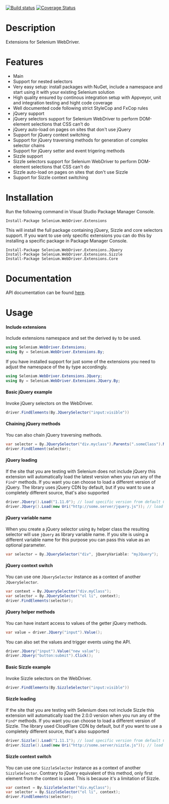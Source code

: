 [![Build status](https://ci.appveyor.com/api/projects/status/xva7kjm1lyi3fqcu)](https://ci.appveyor.com/project/RaYell/selenium-helpers)
[![Coverage Status](https://coveralls.io/repos/RaYell/selenium-webdriver-extensions/badge.svg?branch=master)](https://coveralls.io/r/RaYell/selenium-webdriver-extensions?branch=master)

# Description
Extensions for Selenium WebDriver.

# Features
* Main
 * Support for nested selectors
 * Very easy setup: install packages with NuGet, include a namespace and start using it with your existing Selenium solution
 * High quality ensured by continous integration setup with Appveyor, unit and integration testing and hight code coverage
 * Well documented code following strict StyleCop and FxCop rules
* jQuery support
 * jQuery selectors support for Selenium WebDriver to perform DOM-element selections that CSS can't do
 * jQuery auto-load on pages on sites that don't use jQuery
 * Support for jQuery context switching
 * Support for jQuery traversing methods for generation of complex selector chains
 * Support for jQuery setter and event trigering methods
* Sizzle support
 * Sizzle selectors support for Selenium WebDriver to perform DOM-element selections that CSS can't do
 * Sizzle auto-load on pages on sites that don't use Sizzle
 * Support for Sizzle context switching

# Installation
Run the following command in Visual Studio Package Manager Console.
```posh
Install-Package Selenium.WebDriver.Extensions
```

This will install the full package containing jQuery, Sizzle and core selectors support. If you want to use only specific extensions you can do this by installing a specific package in Package Manager Console.

```posh
Install-Package Selenium.WebDriver.Extensions.JQuery
Install-Package Selenium.WebDriver.Extensions.Sizzle
Install-Package Selenium.WebDriver.Extensions.Core
```

# Documentation
API documentation can be found [here](https://rayell.github.io/selenium-webdriver-extensions/api).

# Usage

#### Include extensions
Include extensions namespace and set the derived `By` to be used.
```csharp
using Selenium.WebDriver.Extensions;
using By = Selenium.WebDriver.Extensions.By;
```

If you have installed support for just some of the extensions you need to adjust the namespace of the `By` type accordingly.

```csharp
using Selenium.WebDriver.Extensions.JQuery;
using By = Selenium.WebDriver.Extensions.JQuery.By;
```

#### Basic jQuery example
Invoke jQuery selectors on the WebDriver.
```csharp
driver.FindElements(By.JQuerySelector("input:visible"))
```

#### Chaining jQuery methods
You can also chain jQuery traversing methods.
```csharp
var selector = By.JQuerySelector("div.myclass").Parents(".someClass").NextAll();
driver.FindElement(selector);
```

#### jQuery loading
If the site that you are testing with Selenium does not include jQuery this extension will automatically load the latest version when you run any of the `Find*` methods. If you want you can choose to load a different version of jQuery. The library uses jQuery CDN by default, but if you want to use a completely different source, that's also supported

```csharp
driver.JQuery().Load("1.11.0"); // load specific version from default CDN
driver.JQuery().Load(new Uri("http://some.server/jquery.js")); // load a library from other source
```

#### jQuery variable name
When you create a jQuery selector using `By` helper class the resulting selector will use `jQuery` as library variable name. If you site is using a different variable name for this purpose you can pass this value as an optional parameter.

```csharp
var selector = By.JQuerySelector("div", jQueryVariable: "myJQuery");
```

#### jQuery context switch
You can use one `JQuerySelector` instance as a context of another `JQuerySelector`.

```csharp
var context = By.JQuerySelector("div.myClass");
var selector = By.JQuerySelector("ol li", context);
driver.FindElements(selector);
```

#### jQuery helper methods
You can have instant access to values of the getter jQuery methods.

```csharp
var value = driver.JQuery("input").Value();
```

You can also set the values and trigger events using the API.
```csharp
driver.JQuery("input").Value("new value");
driver.JQuery("button:submit").Click();
```

#### Basic Sizzle example
Invoke Sizzle selectors on the WebDriver.
```csharp
driver.FindElements(By.SizzleSelector("input:visible"))
```

#### Sizzle loading
If the site that you are testing with Selenium does not include Sizzle this extension will automatically load the 2.0.0 version when you run any of the `Find*` methods. If you want you can choose to load a different version of Sizzle. The library used CloudFlare CDN by default, but if you want to use a completely different source, that's also supported

```csharp
driver.Sizzle().Load("1.11.1"); // load specific version from default CDN
driver.Sizzle().Load(new Uri("http://some.server/sizzle.js")); // load a library from other source
```

#### Sizzle context switch
You can use one `SizzleSelector` instance as a context of another `SizzleSelector`. Contrary to jQuery equivalent of this method, only first element from the context is used. This is because it's a limitation of Sizzle.

```csharp
var context = By.SizzleSelector("div.myClass");
var selector = By.SizzleSelector("ol li", context);
driver.FindElements(selector);
```
